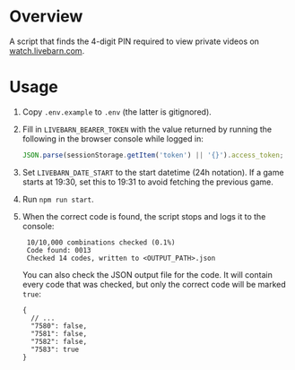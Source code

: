 # Overview

A script that finds the 4-digit PIN required to view private videos on [watch.livebarn.com](https://watch.livebarn.com).

# Usage

1.  Copy `.env.example` to `.env` (the latter is gitignored).
2.  Fill in `LIVEBARN_BEARER_TOKEN` with the value returned by running the following in the browser console while logged in:
    ```js
    JSON.parse(sessionStorage.getItem('token') || '{}').access_token;
    ```
3.  Set `LIVEBARN_DATE_START` to the start datetime (24h notation). If a game starts at 19:30, set this to 19:31 to avoid fetching the previous game.
4.  Run `npm run start`.
5.  When the correct code is found, the script stops and logs it to the console:

         10/10,000 combinations checked (0.1%)
         Code found: 0013
         Checked 14 codes, written to <OUTPUT_PATH>.json

    You can also check the JSON output file for the code. It will contain every code that was checked, but only the correct code will be marked `true`:

    ```jsonc
    {
      // ...
      "7580": false,
      "7581": false,
      "7582": false,
      "7583": true
    }
    ```
